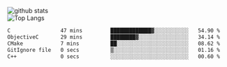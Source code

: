 ![github stats](https://github-readme-stats.vercel.app/api?username=AndreFerreira5&show_icons=true&theme=dark&count_private=true)
<br>
![Top Langs](https://github-readme-stats.vercel.app/api/top-langs/?username=AndreFerreira5&layout=compact&theme=dark)
<br>
<!--START_SECTION:waka-->

```txt
C                47 mins         █████████████▓░░░░░░░░░░░   54.90 %
ObjectiveC       29 mins         ████████▓░░░░░░░░░░░░░░░░   34.14 %
CMake            7 mins          ██░░░░░░░░░░░░░░░░░░░░░░░   08.62 %
GitIgnore file   0 secs          ▒░░░░░░░░░░░░░░░░░░░░░░░░   01.16 %
C++              0 secs          ░░░░░░░░░░░░░░░░░░░░░░░░░   00.60 %
```

<!--END_SECTION:waka-->
